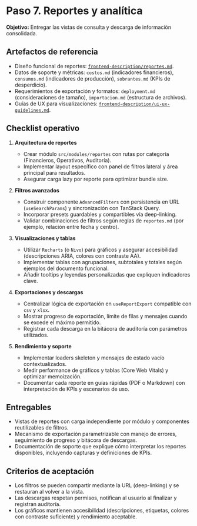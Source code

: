 # Paso 7. Reportes y analítica

**Objetivo:** Entregar las vistas de consulta y descarga de información consolidada.

## Artefactos de referencia

- Diseño funcional de reportes: [`frontend-description/reportes.md`](../reportes.md).
- Datos de soporte y métricas: `costos.md` (indicadores financieros), `consumos.md` (indicadores de producción), `sobrantes.md` (KPIs de desperdicio).
- Requerimientos de exportación y formatos: `deployment.md` (consideraciones de tamaño), `importacion.md` (estructura de archivos).
- Guías de UX para visualizaciones: [`frontend-description/ui-ux-guidelines.md`](../ui-ux-guidelines.md).

## Checklist operativo

1. **Arquitectura de reportes**
   - Crear módulo `src/modules/reportes` con rutas por categoría (Financieros, Operativos, Auditoría).
   - Implementar layout específico con panel de filtros lateral y área principal para resultados.
   - Asegurar carga lazy por reporte para optimizar bundle size.

2. **Filtros avanzados**
   - Construir componente `AdvancedFilters` con persistencia en URL (`useSearchParams`) y sincronización con TanStack Query.
   - Incorporar presets guardables y compartibles vía deep-linking.
   - Validar combinaciones de filtros según reglas de `reportes.md` (por ejemplo, relación entre fecha y centro).

3. **Visualizaciones y tablas**
   - Utilizar `Recharts` (o `Nivo`) para gráficos y asegurar accesibilidad (descripciones ARIA, colores con contraste AA).
   - Implementar tablas con agrupaciones, subtotales y totales según ejemplos del documento funcional.
   - Añadir tooltips y leyendas personalizadas que expliquen indicadores clave.

4. **Exportaciones y descargas**
   - Centralizar lógica de exportación en `useReportExport` compatible con `csv` y `xlsx`.
   - Mostrar progreso de exportación, límite de filas y mensajes cuando se excede el máximo permitido.
   - Registrar cada descarga en la bitácora de auditoría con parámetros utilizados.

5. **Rendimiento y soporte**
   - Implementar loaders skeleton y mensajes de estado vacío contextualizados.
   - Medir performance de gráficos y tablas (Core Web Vitals) y optimizar memoización.
   - Documentar cada reporte en guías rápidas (PDF o Markdown) con interpretación de KPIs y escenarios de uso.

## Entregables

- Vistas de reportes con carga independiente por módulo y componentes reutilizables de filtros.
- Mecanismo de exportación parametrizable con manejo de errores, seguimiento de progreso y bitácora de descargas.
- Documentación de soporte que explique cómo interpretar los reportes disponibles, incluyendo capturas y definiciones de KPIs.

## Criterios de aceptación

- Los filtros se pueden compartir mediante la URL (deep-linking) y se restauran al volver a la vista.
- Las descargas respetan permisos, notifican al usuario al finalizar y registran auditoría.
- Los gráficos mantienen accesibilidad (descripciones, etiquetas, colores con contraste suficiente) y rendimiento aceptable.

